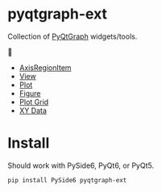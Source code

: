 # pyqtgraph-ext
Collection of [PyQtGraph](https://www.pyqtgraph.org) widgets/tools.

:construction:

- [AxisRegionItem](https://github.com/marcel-goldschen-ohm/PyQtGraph-ext/docs/AxisRegionItem.md)
- [View](https://github.com/marcel-goldschen-ohm/PyQtGraph-ext/docs/View.md)
- [Plot](https://github.com/marcel-goldschen-ohm/PyQtGraph-ext/docs/Plot.md)
- [Figure](https://github.com/marcel-goldschen-ohm/PyQtGraph-ext/docs/Figure.md)
- [Plot Grid](https://github.com/marcel-goldschen-ohm/PyQtGraph-ext/docs/PlotGrid.md)
- [XY Data](https://github.com/marcel-goldschen-ohm/PyQtGraph-ext/docs/XYData.md)

# Install
Should work with PySide6, PyQt6, or PyQt5.
```shell
pip install PySide6 pyqtgraph-ext
```

